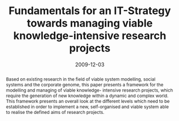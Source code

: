 ---
abstract: Based on existing research in the field of viable system modelling, social
  systems and the corporate genome, this paper presents a framework for the modelling
  and managing of viable knowledge- intensive research projects, which require the
  generation of new knowledge within a dynamic and complex world. This framework presents
  an overall look at the different levels which need to be established in order to
  implement a new, self-organised and viable system able to realise the defined aims
  of research projects.
authors:
- Paul Pöltner
- Thomas Grechenig
date: '2009-12-03'
featured: false
links:
- name: Publik
  url: https://publik.tuwien.ac.at/showentry.php?ID=183641&lang=2
publication_types:
- '1'
publishDate: '2009-12-03'
title: Fundamentals for an IT-Strategy towards managing viable knowledge-intensive
  research projects
url_pdf: http://publik.tuwien.ac.at/files/PubDat_183641.pdf
---